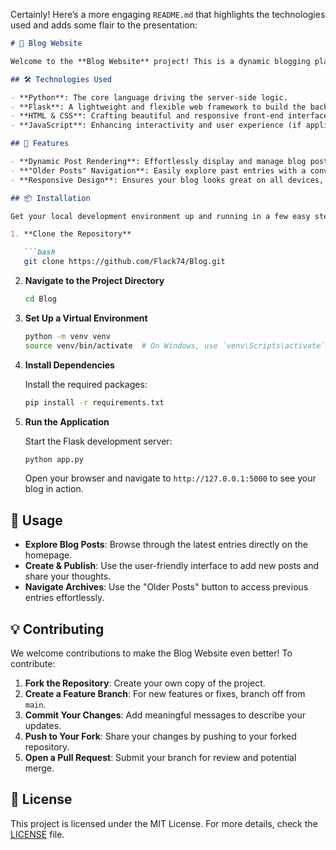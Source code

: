 Certainly! Here’s a more engaging `README.md` that highlights the technologies used and adds some flair to the presentation:

```markdown
# 🚀 Blog Website

Welcome to the **Blog Website** project! This is a dynamic blogging platform designed with simplicity and functionality in mind, using a powerful stack of technologies to deliver an engaging user experience.

## 🛠 Technologies Used

- **Python**: The core language driving the server-side logic.
- **Flask**: A lightweight and flexible web framework to build the backend.
- **HTML & CSS**: Crafting beautiful and responsive front-end interfaces.
- **JavaScript**: Enhancing interactivity and user experience (if applicable).

## 🌟 Features

- **Dynamic Post Rendering**: Effortlessly display and manage blog posts with a seamless loop mechanism.
- **"Older Posts" Navigation**: Easily explore past entries with a convenient "Older Posts" button.
- **Responsive Design**: Ensures your blog looks great on all devices, from desktops to smartphones.

## 📦 Installation

Get your local development environment up and running in a few easy steps:

1. **Clone the Repository**

   ```bash
   git clone https://github.com/Flack74/Blog.git
   ```

2. **Navigate to the Project Directory**

   ```bash
   cd Blog
   ```

3. **Set Up a Virtual Environment**

   ```bash
   python -m venv venv
   source venv/bin/activate  # On Windows, use `venv\Scripts\activate`
   ```

4. **Install Dependencies**

   Install the required packages:

   ```bash
   pip install -r requirements.txt
   ```

5. **Run the Application**

   Start the Flask development server:

   ```bash
   python app.py
   ```

   Open your browser and navigate to `http://127.0.0.1:5000` to see your blog in action.

## 📖 Usage

- **Explore Blog Posts**: Browse through the latest entries directly on the homepage.
- **Create & Publish**: Use the user-friendly interface to add new posts and share your thoughts.
- **Navigate Archives**: Use the "Older Posts" button to access previous entries effortlessly.

## 💡 Contributing

We welcome contributions to make the Blog Website even better! To contribute:

1. **Fork the Repository**: Create your own copy of the project.
2. **Create a Feature Branch**: For new features or fixes, branch off from `main`.
3. **Commit Your Changes**: Add meaningful messages to describe your updates.
4. **Push to Your Fork**: Share your changes by pushing to your forked repository.
5. **Open a Pull Request**: Submit your branch for review and potential merge.

## 📜 License

This project is licensed under the MIT License. For more details, check the [LICENSE](LICENSE) file.



